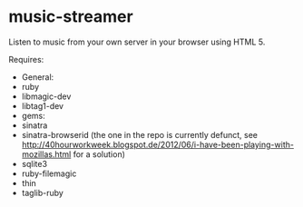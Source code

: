 music-streamer
==============
Listen to music from your own server in your browser using HTML 5.

Requires: 
 * General:
  * ruby
  * libmagic-dev
  * libtag1-dev
 * gems:
  * sinatra
  * sinatra-browserid (the one in the repo is currently defunct, see http://40hourworkweek.blogspot.de/2012/06/i-have-been-playing-with-mozillas.html for a solution)
  * sqlite3
  * ruby-filemagic
  * thin
  * taglib-ruby
